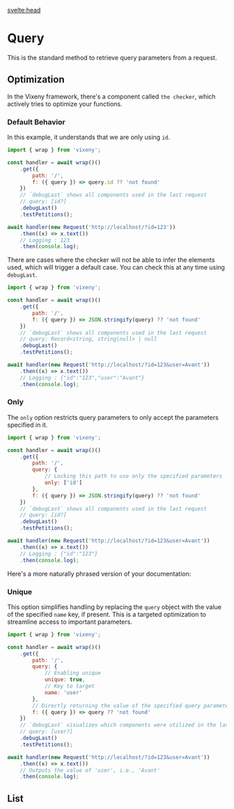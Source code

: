 <script>
  import ListOfComponents from '$lib/components/listofBasic.svelte';

</script>

<svelte:head>

<title>Query - Vixeny</title>
  <meta name="description" content="Understanding query parameters"/>
  <meta name="keywords" content="query parameters, web development, Vixeny framework, FP, functional programing, HTTP queries"/>
</svelte:head>

# Query

This is the standard method to retrieve query parameters from a request.

## Optimization

In the Vixeny framework, there's a component called `the checker`, which
actively tries to optimize your functions.

### Default Behavior

In this example, it understands that we are only using `id`.

```javascript
import { wrap } from 'vixeny';

const handler = await wrap()()
	.get({
		path: '/',
		f: ({ query }) => query.id ?? 'not found'
	})
	// `debugLast` shows all components used in the last request
	// query: [id?]
	.debugLast()
	.testPetitions();

await handler(new Request('http://localhost/?id=123'))
	.then((x) => x.text())
	// Logging : 123
	.then(console.log);
```

There are cases where the checker will not be able to infer the elements used,
which will trigger a default case. You can check this at any time using
`debugLast`.

```javascript
import { wrap } from 'vixeny';

const handler = await wrap()()
	.get({
		path: '/',
		f: ({ query }) => JSON.stringify(query) ?? 'not found'
	})
	// `debugLast` shows all components used in the last request
	// query: Record<string, string|null> | null
	.debugLast()
	.testPetitions();

await handler(new Request('http://localhost/?id=123&user=Avant'))
	.then((x) => x.text())
	// Logging : {"id":"123","user":"Avant"}
	.then(console.log);
```

### Only

The `only` option restricts query parameters to only accept the parameters
specified in it.

```javascript
import { wrap } from 'vixeny';

const handler = await wrap()()
	.get({
		path: '/',
		query: {
			// Locking this path to use only the specified parameters
			only: ['id']
		},
		f: ({ query }) => JSON.stringify(query) ?? 'not found'
	})
	// `debugLast` shows all components used in the last request
	// query: [id?]
	.debugLast()
	.testPetitions();

await handler(new Request('http://localhost/?id=123&user=Avant'))
	.then((x) => x.text())
	// Logging : {"id":"123"}
	.then(console.log);
```

Here's a more naturally phrased version of your documentation:

### Unique

This option simplifies handling by replacing the `query` object with the value
of the specified `name` key, if present. This is a targeted optimization to
streamline access to important parameters.

```javascript
import { wrap } from 'vixeny';

const handler = await wrap()()
	.get({
		path: '/',
		query: {
			// Enabling unique
			unique: true,
			// Key to target
			name: 'user'
		},
		// Directly returning the value of the specified query parameter
		f: ({ query }) => query ?? 'not found'
	})
	// `debugLast` visualizes which components were utilized in the last request
	// query: [user?]
	.debugLast()
	.testPetitions();

await handler(new Request('http://localhost/?id=123&user=Avant'))
	.then((x) => x.text())
	// Outputs the value of 'user', i.e., 'Avant'
	.then(console.log);
```

## List

<ListOfComponents />
